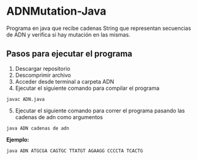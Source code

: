 # ADNMutation-Java

Programa en java que recibe cadenas String que representan secuencias de ADN y verifica si hay mutación en las mismas.

## Pasos para ejecutar el programa

1. Descargar repositorio
2. Descomprimir archivo
3. Acceder desde terminal a carpeta ADN
4. Ejecutar el siguiente comando para compilar el programa

```
javac ADN.java
```
5. Ejecutar el siguiente comando para correr el programa pasando las cadenas de adn como argumentos

```
java ADN cadenas de adn
```

**Ejemplo:**

```
java ADN ATGCGA CAGTGC TTATGT AGAAGG CCCCTA TCACTG
```

